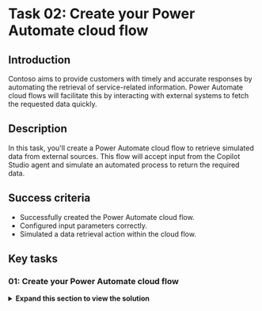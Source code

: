 # Task 02: Create your Power Automate cloud flow

## Introduction

Contoso aims to provide customers with timely and accurate responses by automating the retrieval of service-related information. Power Automate cloud flows will facilitate this by interacting with external systems to fetch the requested data quickly.

## Description

In this task, you'll create a Power Automate cloud flow to retrieve simulated data from external sources. This flow will accept input from the Copilot Studio agent and simulate an automated process to return the required data.

## Success criteria

-   Successfully created the Power Automate cloud flow.
-   Configured input parameters correctly.
-   Simulated a data retrieval action within the cloud flow.


## Key tasks

### 01: Create your Power Automate cloud flow

<details markdown="block"> 
  <summary><strong>Expand this section to view the solution</strong></summary> 

In this task, you'll simulate a ServiceNow connection to pull in ticket details.

{: .warning } 
> Check with your coach to see if they want to use a real ServiceNow connection after step 7, or if you should use the simulated response.
>
> Screenshots in subsequent tasks show the simulated ticket details.

1. Select the **+** button under the **Question** node, select **Add an action**, then select **New Power Automate flow**.
	
	![suu5c9jn.jpg](../../media/suu5c9jn.jpg)

	{: .note }
	> This will open **Power Automate** in a new browser tab and includes the scaffolding pre and post actions for a new Power Automate cloud flow to interact with Copilot Studio.

1. Ensure the **New designer** is enabled in Power Automate, in the upper-right part of the window.

	![fwucqjje.jpg](../../media/fwucqjje.jpg)

1. Select the **When an agent calls the flow** node.

1. In the new pane, select **Add an input**, then select **Text**.

	![5xj1dxob.jpg](../../media/5xj1dxob.jpg)

1. Replace the name value of **Input** with `TicketNumber`.

	![sx00qji2.jpg](../../media/sx00qji2.jpg)

1. Select the **+** button under the **When an agent calls the flow** node.

	![ecl301bg.jpg](../../media/ecl301bg.jpg)

1. Search for `ServiceNow List Records` in the search bar, then select **List Records**.

	![o69l0swt.jpg](../../media/o69l0swt.jpg)

	{: .warning }
	> If your coach provides a ServiceNow environment to use, expand here for details on finishing this task. If not, proceed to the next step.
	> 
	> - Input all the connection details provided by the coach.
	> - Select **Create New**.
	> - Under **Record Type**, select the dropdown menu, then search for and select `Incident`.
	> - Under **Advanced parameters**, select **Show all**.
	> - Set the **Display System References** to **Yes** to show actual values.
	> - Under **Query**, enter `numberCONTAINS`, then select the **TicketNumber** input from the dynamic content (⚡).
	>
	> - Ensure there are no spaces between **numberCONTAINS** and the **TicketNumber** variable you reference. 
	>	Alternatively, you can also paste the following in the **Query** field:
	>	```
	>	numberCONTAINS@{triggerBody()?['text']}
	>	```
	> - Under **Limit**, enter `1`.
	>
	>	![12qw47be.jpg](../../media/12qw47be.jpg)
	>
	> - Select the **Respond to Copilot** node in the cloud flow.
	> - Select **Add an output**, then select **Text**.
	> - Set the name to `SNTicketInfo`.
	> - Select the text box to the right of **SNTicketInfo** for its value field, then select the formula button (**fx**).
	>
	>	![4r600b9w.jpg](../../media/4r600b9w.jpg)
	>
	> - Enter the following formula, then select **Add**. This gets a string of the first returned record of the resulting array from the **List Records** body.
	>
	>	```
	>	string(first(outputs('List_Records')?['body/result']))
	>	```
	>
	>	![kq39z8qn.jpg](../../media/kq39z8qn.jpg)
	>
	> - Skip to step 16 in this task to rename and publish the flow.

1. In the **Create connection** step, enter the following:

    | Item | Value |
    |----------|-----------------|
    | **Connection name** | `@lab.User.FirstName @lab.User.LastName ServiceNow` |
    | **Authentication Type** | Basic Authentication |
    | **Instance** | `https://dev261120.service-now.com` |
    | **Username** | `CopilotStudioServiceAccount` |
    | **Password** | `F@k3Pw29@9%92` |

1. Select **Create new**.

	![y9ub8c2c.jpg](../../media/y9ub8c2c.jpg)

1. In this scenario, you'll simulate a response that comes from this connection instead.

	Delete the **List Records** node by selecting it, then selecting the **Delete** key. Alternatively, right-click the node, then select **Delete**.

	![zqnsi84v.jpg](../../media/zqnsi84v.jpg)

1. Select the **Respond to Copilot** node in the flow.

1. Select **Add an output**, then select **Text**.

1. Set the name to `SNTicketInfo`.

1. Select the text box to the right of **SNTicketInfo** for its value field.

	![u18z7f5o.jpg](../../media/u18z7f5o.jpg)

1. For this simulated ServiceNow response, paste the following payload sample in the text box.

	{: .warning }
	> It will be faster to use the **Copy** option on the following code block and paste it with **Ctrl+V**, rather than use **Type**.

	```json
	{
		"parent": "",
		"made_sla": "true",
		"caused_by": "",
		"watch_list": "",
		"upon_reject": "Cancel all future Tasks",
		"sys_updated_on": "2018-12-12 23:18:55",
		"child_incidents": "0",
		"hold_reason": "",
		"origin_table": "",
		"task_effective_number": "INC0009005",
		"approval_history": "",
		"number": "INC0009005",
		"resolved_by": "",
		"sys_updated_by": "admin",
		"opened_by": "System Administrator",
		"user_input": "",
		"sys_created_on": "2018-08-31 21:35:45",
		"sys_domain": "global",
		"state": "New",
		"route_reason": "",
		"sys_created_by": "admin",
		"knowledge": "false",
		"order": "",
		"calendar_stc": "",
		"closed_at": "",
		"cmdb_ci": "",
		"delivery_plan": "",
		"contract": "",
		"impact": "1 - High",
		"active": "true",
		"work_notes_list": "",
		"business_service": "",
		"business_impact": "",
		"priority": "1 - Critical",
		"sys_domain_path": "/",
		"rfc": "",
		"time_worked": "",
		"expected_start": "",
		"opened_at": "2018-08-31 21:35:21",
		"business_duration": "",
		"group_list": "",
		"work_end": "",
		"caller_id": "David Miller",
		"reopened_time": "",
		"resolved_at": "",
		"approval_set": "",
		"subcategory": "Email",
		"work_notes": "2018-12-12 23:18:42 - System Administrator (Work notes)\nupdated the priority to high based on the criticality of the Incident.\n\n",
		"universal_request": "",
		"short_description": "Email server is down.",
		"correlation_display": "",
		"delivery_task": "",
		"work_start": "",
		"assignment_group": "",
		"additional_assignee_list": "",
		"business_stc": "",
		"cause": "",
		"description": "Unable to send or receive emails.",
		"origin_id": "",
		"calendar_duration": "",
		"close_notes": "",
		"notify": "Do Not Notify",
		"service_offering": "",
		"sys_class_name": "Incident",
		"closed_by": "",
		"follow_up": "",
		"parent_incident": "",
		"sys_id": "ed92e8d173d023002728660c4cf6a7bc",
		"reopened_by": "",
		"incident_state": "New",
		"urgency": "1 - High",
		"problem_id": "",
		"company": "",
		"reassignment_count": "0",
		"activity_due": "2018-12-13 01:18:55",
		"assigned_to": "",
		"severity": "3 - Low",
		"comments": "",
		"approval": "Not Yet Requested",
		"sla_due": "UNKNOWN",
		"comments_and_work_notes": "2018-12-12 23:18:42 - System Administrator (Work notes)\nupdated the priority to high based on the criticality of the Incident.\n\n",
		"due_date": "",
		"sys_mod_count": "3",
		"reopen_count": "0",
		"sys_tags": "",
		"escalation": "Normal",
		"upon_approval": "Proceed to Next Task",
		"correlation_id": "",
		"location": "",
		"category": "Software"
	}
	```

	![2wrdhi59.jpg](../../media/2wrdhi59.jpg)

	{: .note }
	> This represents an example of what ServiceNow would typically return.

	{: .important }
	> In a real-world scenario:
	>
	> You could select the **fx** formula button that appears for the value field.
	>
	> ![3p1qd5tv.jpg](../../media/3p1qd5tv.jpg)
	>
	> Then you could enter a formula in the top text box, then select **Add**.
	>
	>	```
	>	string(first(outputs('List_Records')?['body/result']))
	>	```
	>
	> ![izp2sady.jpg](../../media/izp2sady.jpg)
	>
	> This gets a string version of the first returned record of the result array from the ServiceNow **List Records** body.

1. In the upper-left part of the page, rename the flow by selecting **Run a flow from Copilot**, then set it to `Get Ticket Status (@lab.User.FirstName @lab.User.LastName)`.

	![5w9eau6w.jpg](../../media/5w9eau6w.jpg)

	{: .note }
	> Proper naming allows the flow to be easily found in Copilot Studio and by administrators.

1. Select **Publish** in the upper-right part of the page. Wait for the green success banner once published.

	![e8bgu46p.jpg](../../media/e8bgu46p.jpg)

</details>
